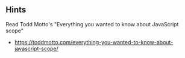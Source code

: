 ## Hints
Read Todd Motto's "Everything you wanted to know about JavaScript scope"
* https://toddmotto.com/everything-you-wanted-to-know-about-javascript-scope/
